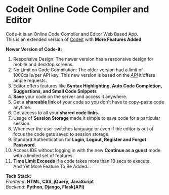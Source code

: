 # Codeit Online Code Compiler and Editor
Code-it is an Online Code Compiler and Editor Web Based App.<br>
This is an extended version of [Codeit](https://github.com/omcoolkarni22/CodeIt) with **More Features Added** <br>

**Newer Version of Code-it:**<br>
1. Responsive Design: The newer version has a responsive design for mobile and desktop screens. 
2. No Limit on Code Compilation: The older version had a limit of 1000calls/per API key. This new version is based on the [_API_](https://github.com/omcoolkarni22/code-compiler-api) it offers ample requests.
3. Editor offers features like **Syntax Highlighting, Auto Code Completion, Suggestions, and Small Code Snippets**
4. **Save** your code on the server and access it anywhere.
5. Get a **shareable link** of your code so you don't have to copy-paste code anytime.
6. Get access to all your **shared code links**.
7. Usage of **Session Storage** made it simple to save code for a particular session.
8. Whenever the user switches language or even if the editor is out of focus the code gets saved to session storage.
9. Standard Authentication for **Login, Logout, Register and Forgot Password**.
10. Access IDE without logging in with the new **Continue as a guest** mode with a limited set of features.
11. **Time Limit Exceeds** if a code takes more than 10 secs to execute.<br>
And Yet More Feature To Be Added...

**Tech Stack:**<br>
_Frontend_: **HTML, CSS, jQuery, JavaScript**<br>
_Backend_: **Python, Django, Flask(API)**<br>

<!-- **Installation on Local System:**<br>
 -->
